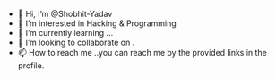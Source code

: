 - 👋 Hi, I’m @Shobhit-Yadav
- 👀 I’m interested in Hacking & Programming
- 🌱 I’m currently learning ...
- 💞️ I’m looking to collaborate on .
- 📫 How to reach me ..you can reach me by the provided links in the profile.

<!---
Shobhit-Yadav01/Shobhit-Yadav01 is a ✨ special ✨ repository because its `README.md` (this file) appears on your GitHub profile.
You can click the Preview link to take a look at your changes.
--->
